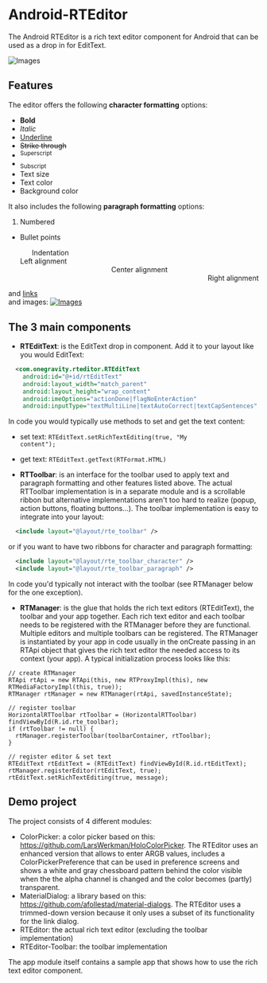 # Android-RTEditor

The Android RTEditor is a rich text editor component for Android that can be used as a drop in for EditText.

![Images](http://www.1gravity.com/images/richtexteditor.png)

Features
--------

The editor offers the following <b>character formatting</b> options:

<ul>
<li><b>Bold</b></li>
<li><i>Italic</i></li>
<li><u>Underline</u></li>
<li><strike>Strike through</strike></li>
<li><sup>Superscript</sup></li>
<li><sub>Subscript</sub></li>
<li>Text size</li>
<li>Text color</li>
<li>Background color</li>
</ul>

It also includes the following <b>paragraph formatting</b> options:

<ol><li>Numbered</li></ol>
<ul>
<li>Bullet points</li>
<ul style='list-style-type:none;'>Indentation</ul>
<div align="left">Left alignment</div>
<div align="center">Center alignment</div>
<div align="right">Right alignment</div>
</ul>

and [links](http://www.1gravity.com)<br>
and images: [![Images](http://www.1gravity.com/smiley.jpg)](https://www.1gravity.com)


The 3 main components
---------------------
- <b>RTEditText</b>: is the EditText drop in component. Add it to your layout like you would EditText:
```xml
  <com.onegravity.rteditor.RTEditText
    android:id="@+id/rtEditText"
    android:layout_width="match_parent"
    android:layout_height="wrap_content"
    android:imeOptions="actionDone|flagNoEnterAction"
    android:inputType="textMultiLine|textAutoCorrect|textCapSentences" />
```
In code you would typically use methods to set and get the text content:
- set text: <code>RTEditText.setRichTextEditing(true, "My content");</code>
- get text: <code>RTEditText.getText(RTFormat.HTML)</code>

- <b>RTToolbar</b>: is an interface for the toolbar used to apply text and paragraph formatting and other features listed above. The actual RTToolbar implementation is in a separate module and is a scrollable ribbon but alternative implementations aren't too hard to realize (popup, action buttons, floating buttons...). The toolbar implementation is easy to integrate into your layout:
```xml
  <include layout="@layout/rte_toolbar" />
```

 or if you want to have two ribbons for character and paragraph formatting:
```xml
  <include layout="@layout/rte_toolbar_character" />
  <include layout="@layout/rte_toolbar_paragraph" />
```

In code you'd typically not interact with the toolbar (see RTManager below for the one exception).

- <b>RTManager</b>: is the glue that holds the rich text editors (RTEditText), the toolbar and your app together. Each rich text editor and each toolbar needs to be registered with the RTManager before they are functional. Multiple editors and multiple toolbars can be registered. The RTManager is instantiated by your app in code usually in the onCreate passing in an RTApi object that gives the rich text editor the needed access to its context (your app).
A typical initialization process looks like this:

```
// create RTManager
RTApi rtApi = new RTApi(this, new RTProxyImpl(this), new RTMediaFactoryImpl(this, true));
RTManager rtManager = new RTManager(rtApi, savedInstanceState);

// register toolbar
HorizontalRTToolbar rtToolbar = (HorizontalRTToolbar) findViewById(R.id.rte_toolbar);
if (rtToolbar != null) {
  rtManager.registerToolbar(toolbarContainer, rtToolbar);
}

// register editor & set text
RTEditText rtEditText = (RTEditText) findViewById(R.id.rtEditText);
rtManager.registerEditor(rtEditText, true);
rtEditText.setRichTextEditing(true, message);
```

Demo project
------------

The project consists of 4 different modules:
- ColorPicker: a color picker based on this: https://github.com/LarsWerkman/HoloColorPicker. The RTEditor uses an enhanced version that allows to enter ARGB values, includes a ColorPickerPreference that can be used in preference screens and shows a white and gray chessboard pattern behind the color visible when the the alpha channel is changed and the color becomes (partly) transparent.
- MaterialDialog: a library based on this: https://github.com/afollestad/material-dialogs. The RTEditor uses a trimmed-down version because it only uses a subset of its functionality for the link dialog.
- RTEditor: the actual rich text editor (excluding the toolbar implementation)
- RTEditor-Toolbar: the toolbar implementation

The app module itself contains a sample app that shows how to use the rich text editor component.
